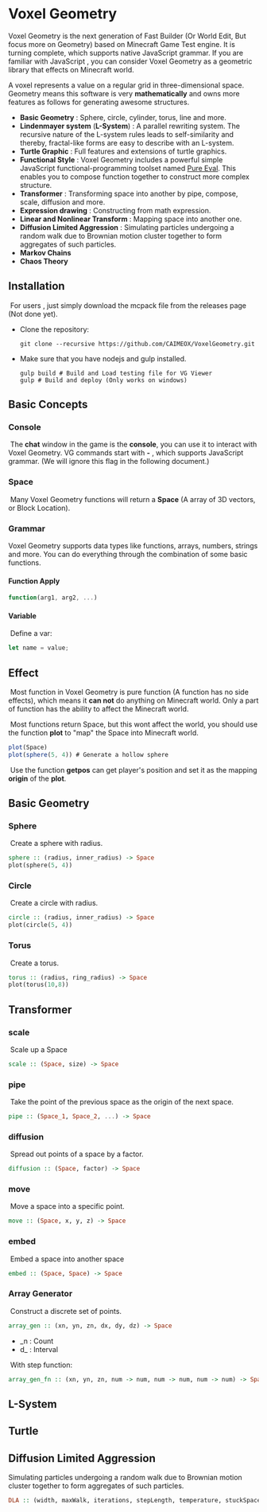 # Voxel Geometry

Voxel Geometry is the next generation of Fast Builder (Or World Edit, But focus more on Geometry) based on Minecraft Game Test engine. It is turning complete, which supports native JavaScript grammar. If you are familiar with JavaScript , you can consider Voxel Geometry as a geometric library that effects on Minecraft world.

A voxel represents a value on a regular grid in three-dimensional space. Geometry means this software is very **mathematically** and owns more features as follows for generating awesome structures.

- **Basic Geometry** : Sphere, circle, cylinder, torus, line and more.
- **Lindenmayer system** (**L-System**) : A parallel rewriting system. The recursive nature of the L-system rules leads to self-similarity and thereby, fractal-like forms are easy to describe with an L-system.
- **Turtle Graphic** : Full features and extensions of turtle graphics.
- **Functional Style** : Voxel Geometry includes a powerful simple JavaScript functional-programming toolset named [Pure Eval](https://github.com/PureEval/PureEval.git). This enables you to compose function together to construct more complex structure.
- **Transformer** : Transforming space into another by pipe, compose, scale, diffusion and more.
- **Expression drawing** : Constructing from math expression.
- **Linear and Nonlinear Transform** : Mapping space into another one.
- **Diffusion Limited Aggression** : Simulating particles undergoing a random walk due to Brownian motion cluster together to form aggregates of such particles.
- **Markov Chains**
- **Chaos Theory**

## Installation

​ For users , just simply download the mcpack file from the releases page (Not done yet).

- Clone the repository:

  ```shell
  git clone --recursive https://github.com/CAIMEOX/VoxelGeometry.git
  ```

- Make sure that you have nodejs and gulp installed.

  ```shell
  gulp build # Build and Load testing file for VG Viewer
  gulp # Build and deploy (Only works on windows)
  ```

## Basic Concepts

### Console

​ The **chat** window in the game is the **console**, you can use it to interact with Voxel Geometry. VG commands start with **-** , which supports JavaScript grammar. (We will ignore this flag in the following document.)

### Space

​ Many Voxel Geometry functions will return a **Space** (A array of 3D vectors, or Block Location).

### Grammar

Voxel Geometry supports data types like functions, arrays, numbers, strings and more. You can do everything through the combination of some basic functions.

#### Function Apply

```javascript
function(arg1, arg2, ...)
```

#### Variable

​ Define a var:

```javascript
let name = value;
```

## Effect

​ Most function in Voxel Geometry is pure function (A function has no side effects), which means it **can not** do anything on Minecraft world. Only a part of function has the ability to affect the Minecraft world.

​ Most functions return Space, but this wont affect the world, you should use the function **plot** to "map" the Space into Minecraft world.

```javascript
plot(Space)
plot(sphere(5, 4)) # Generate a hollow sphere
```

​ Use the function **getpos** can get player's position and set it as the mapping **origin** of the **plot**.

## Basic Geometry

### Sphere

​ Create a sphere with radius.

```haskell
sphere :: (radius, inner_radius) -> Space
plot(sphere(5, 4))
```

### Circle

​ Create a circle with radius.

```haskell
circle :: (radius, inner_radius) -> Space
plot(circle(5, 4))
```

### Torus

​ Create a torus.

```haskell
torus :: (radius, ring_radius) -> Space
plot(torus(10,8))
```

## Transformer

### scale

​ Scale up a Space

```haskell
scale :: (Space, size) -> Space
```

### pipe

​ Take the point of the previous space as the origin of the next space.

```haskell
pipe :: (Space_1, Space_2, ...) -> Space
```

### diffusion

​ Spread out points of a space by a factor.

```haskell
diffusion :: (Space, factor) -> Space
```

### move

​ Move a space into a specific point.

```haskell
move :: (Space, x, y, z) -> Space
```

### embed

​ Embed a space into another space

```haskell
embed :: (Space, Space) -> Space
```

### Array Generator

​ Construct a discrete set of points.

```haskell
array_gen :: (xn, yn, zn, dx, dy, dz) -> Space
```

- \_n : Count
- d\_ : Interval

​ With step function:

```haskell
array_gen_fn :: (xn, yn, zn, num -> num, num -> num, num -> num) -> Space
```

## L-System

## Turtle

## Diffusion Limited Aggression

Simulating particles undergoing a random walk due to Brownian motion cluster together to form aggregates of such particles.

```haskell
DLA :: (width, maxWalk, iterations, stepLength, temperature, stuckSpace) -> Space
```
